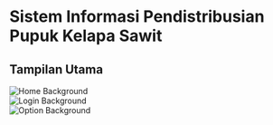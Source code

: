 # Sistem Informasi Pendistribusian Pupuk Kelapa Sawit

## Tampilan Utama

![Home Background](gambar/bg-home.png)  
![Login Background](gambar/bg-login.png)  
![Option Background](gambar/bg-option.png)

